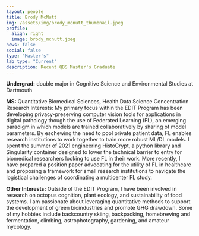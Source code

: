 ```yaml
---
layout: people
title: Brody McNutt
img: /assets/img/brody_mcnutt_thumbnail.jpeg
profile:
  align: right
  image: brody_mcnutt.jpeg
news: false
social: false
type: "Master's"
lab_type: "Current"
description: Recent QBS Master's Graduate
---
```

**Undergrad:** double major in Cognitive Science and Environmental Studies at Dartmouth

**MS:** Quantitative Biomedical Sciences, Health Data Science Concentration
Research Interests: My primary focus within the EDIT Program has been developing privacy-preserving computer vision tools for applications in digital pathology though the use of Federated Learning (FL), an emerging paradigm in which models are trained collaboratively by sharing of model parameters. By eschewing the need to pool private patient data, FL enables research institutions to work together to train more robust ML/DL models. I spent the summer of 2021 engineering HistoCrypt, a python library and Singularity container designed to lower the technical barrier to entry for biomedical researchers looking to use FL in their work. More recently, I have prepared a position paper advocating for the utility of FL in healthcare and proposing a framework for small research institutions to navigate the logistical challenges of coordinating a multicenter FL study.

**Other Interests:** Outside of the EDIT Program, I have been involved in research on octopus cognition, plant ecology, and sustainability of food systems. I am passionate about leveraging quantitative methods to support the development of green bioindustries and promote GHG drawdown. Some of my hobbies include backcountry skiing, backpacking, homebrewing and fermentation, climbing, astrophotography, gardening, and amateur mycology.

